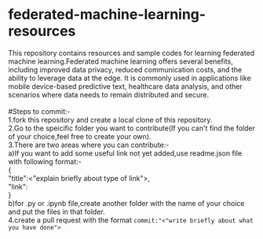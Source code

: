 # federated-machine-learning-resources
This repository contains resources and sample codes for learning federated machine learning.Federated machine learning offers several benefits, including improved data privacy, reduced communication costs, and the ability to leverage data at the edge. It is commonly used in applications like mobile device-based predictive text, healthcare data analysis, and other scenarios where data needs to remain distributed and secure.
<br/>
<br/>
#Steps to commit:-
<br/>
1.fork this repository and create a local clone of this repository.
<br/>
2.Go to the speicific folder you want to contribute(If you can't find the folder of your choice,feel free to create your own).
<br/>
3.There are two areas where you can contribute:-
<br/>
a)If you want to add some useful link not yet added,use readme.json file with following format:-
<br/>
{
<br/>
  "title":<"explain briefly about type of link">,
  <br/>
  "link":<link>
  <br/>
}
<br/>
b)for .py or .ipynb file,create another folder with the name of your choice and put the files in that folder.
<br/>
4.create a pull request with the format `commit:"<"write briefly about what you have done">`
